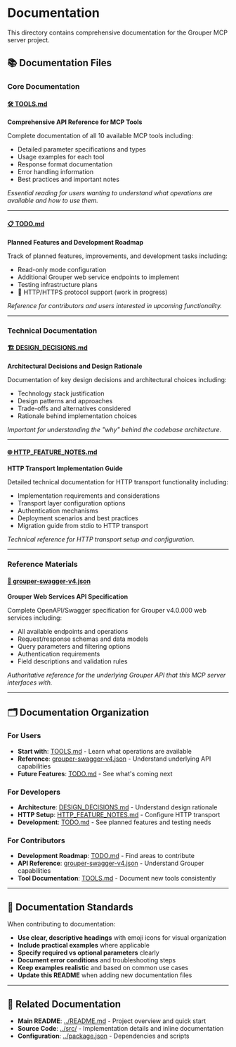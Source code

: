 # Documentation

This directory contains comprehensive documentation for the Grouper MCP server project.

## 📚 Documentation Files

### Core Documentation

#### [🛠️ TOOLS.md](TOOLS.md)
**Comprehensive API Reference for MCP Tools**

Complete documentation of all 10 available MCP tools including:
- Detailed parameter specifications and types
- Usage examples for each tool
- Response format documentation
- Error handling information
- Best practices and important notes

*Essential reading for users wanting to understand what operations are available and how to use them.*

---

#### [📋 TODO.md](TODO.md)
**Planned Features and Development Roadmap**

Track of planned features, improvements, and development tasks including:
- Read-only mode configuration
- Additional Grouper web service endpoints to implement
- Testing infrastructure plans
- 🚧 HTTP/HTTPS protocol support (work in progress)

*Reference for contributors and users interested in upcoming functionality.*

---

### Technical Documentation

#### [🏗️ DESIGN_DECISIONS.md](DESIGN_DECISIONS.md)
**Architectural Decisions and Design Rationale**

Documentation of key design decisions and architectural choices including:
- Technology stack justification
- Design patterns and approaches
- Trade-offs and alternatives considered
- Rationale behind implementation choices

*Important for understanding the "why" behind the codebase architecture.*

---

#### [🌐 HTTP_FEATURE_NOTES.md](HTTP_FEATURE_NOTES.md)
**HTTP Transport Implementation Guide**

Detailed technical documentation for HTTP transport functionality including:
- Implementation requirements and considerations
- Transport layer configuration options
- Authentication mechanisms
- Deployment scenarios and best practices
- Migration guide from stdio to HTTP transport

*Technical reference for HTTP transport setup and configuration.*

---

### Reference Materials

#### [📖 grouper-swagger-v4.json](grouper-swagger-v4.json)
**Grouper Web Services API Specification**

Complete OpenAPI/Swagger specification for Grouper v4.0.000 web services including:
- All available endpoints and operations
- Request/response schemas and data models
- Query parameters and filtering options
- Authentication requirements
- Field descriptions and validation rules

*Authoritative reference for the underlying Grouper API that this MCP server interfaces with.*

---

## 🗂️ Documentation Organization

### For Users
- **Start with**: [TOOLS.md](TOOLS.md) - Learn what operations are available
- **Reference**: [grouper-swagger-v4.json](grouper-swagger-v4.json) - Understand underlying API capabilities
- **Future Features**: [TODO.md](TODO.md) - See what's coming next

### For Developers
- **Architecture**: [DESIGN_DECISIONS.md](DESIGN_DECISIONS.md) - Understand design rationale
- **HTTP Setup**: [HTTP_FEATURE_NOTES.md](HTTP_FEATURE_NOTES.md) - Configure HTTP transport
- **Development**: [TODO.md](TODO.md) - See planned features and testing needs

### For Contributors
- **Development Roadmap**: [TODO.md](TODO.md) - Find areas to contribute
- **API Reference**: [grouper-swagger-v4.json](grouper-swagger-v4.json) - Understand Grouper capabilities
- **Tool Documentation**: [TOOLS.md](TOOLS.md) - Document new tools consistently

---

## 📝 Documentation Standards

When contributing to documentation:

- **Use clear, descriptive headings** with emoji icons for visual organization
- **Include practical examples** where applicable
- **Specify required vs optional parameters** clearly
- **Document error conditions** and troubleshooting steps
- **Keep examples realistic** and based on common use cases
- **Update this README** when adding new documentation files

---

## 🔗 Related Documentation

- **Main README**: [../README.md](../README.md) - Project overview and quick start
- **Source Code**: [../src/](../src/) - Implementation details and inline documentation
- **Configuration**: [../package.json](../package.json) - Dependencies and scripts